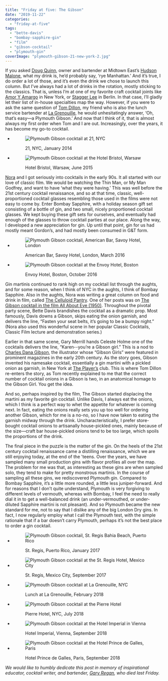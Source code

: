 ```yaml
---
title: "Friday at five: The Gibson"
date: "2019-11-22"
categories: 
  - "friday-at-five"
tags: 
  - "bette-davis"
  - "bombay-sapphire-gin"
  - "film"
  - "gibson-cocktail"
  - "plymouth-gin"
coverImage: "plymouth-gibson-21-new-york-2.jpg"
---
```


If you asked [Doug Quinn](https://www.nytimes.com/2010/05/28/dining/28bruni.html), owner and bartender at Midtown East’s [Hudson Malone](http://www.hudsonmalone.com/), what my drink is, he’d probably say, ‘rye Manhattan.’ And it’s true, I do order a lot of those, and it’s even the drink we chose to launch this column. But I’ve always had a lot of drinks in the rotation, mostly sticking to the classics. That is, unless I’m at one of my favorite craft cocktail joints like [Amor Y Amargo](https://www.amoryamargony.com/) in New York, or [Stagger Lee](http://www.staggerlee.de/) in Berlin. In that case, I’ll gladly let their list of in-house specialties map the way. However, if you were to ask the same question of [Tom Dillon](https://www.irishtimes.com/news/the-king-of-new-york-1.112938), my friend who is also the lunch service bartender at [La Grenouille](http://la-grenouille.com/), he would unhesitatingly answer, ‘Oh, that’s easy—a Plymouth Gibson.’ And now that I think of it, that is almost always my first order when Tom and I are out. Increasingly, over the years, it has become my go-to cocktail.

- <figure>
    
    ![Plymouth Gibson cocktail at 21, NYC](images/plymouth-gibson-21-new-york.jpg)
    
    <figcaption>
    
    21, NYC, January 2014
    
    </figcaption>
    
    </figure>
    
- <figure>
    
    ![Plymouth Gibson cocktail at the Hotel Bristol, Warsaw](images/plymouth-gibson-hotel-bristol-warsaw.jpg)
    
    <figcaption>
    
    Hotel Bristol, Warsaw, June 2015
    
    </figcaption>
    
    </figure>
    

[Nora](https://www.culturednyc.com/author/nora-maynard/) and I got seriously into cocktails in the early 90s. It all started with our love of classic film. We would be watching the Thin Man, or My Man Godfrey, and want to have ‘what they were having.’ This was well before the 21st century cocktail renaissance, and so at that time, classic, well-proportioned cocktail glasses resembling those used in the films were not easy to come by. Enter Bombay Sapphire, with a holiday season gift set consisting of a bottle of gin, and two small, nicely proportioned cocktail glasses. We kept buying these gift sets for ourselves, and eventually had enough of the glasses to throw cocktail parties at our place. Along the way, I developed a new appreciation for gin. Up until that point, gin for us had mostly meant Gordon’s, and had mostly been consumed in G&T form.

- <figure>
    
    ![Plymouth Gibson cocktail, American Bar, Savoy Hotel, London](images/plymouth-gibson-savoy-hotel-london.jpg)
    
    <figcaption>
    
    American Bar, Savoy Hotel, London, March 2016
    
    </figcaption>
    
    </figure>
    
- <figure>
    
    ![Plymouth Gibson cocktail at the Envoy Hotel, Boston](images/plymouth-gibson-envoy-hotel-boston.jpg)
    
    <figcaption>
    
    Envoy Hotel, Boston, October 2016
    
    </figcaption>
    
    </figure>
    

Gin martinis continued to rank high on my cocktail list through the aughts, and for some reason, when I think of NYC in the aughts, I think of Bombay Sapphire. Also in the aughts, Nora was writing a great column on food and drink in film, called [The Celluloid Pantry](https://www.thekitchn.com/collection/the-celluloid-pantry). One of her posts was on [The Gibson cocktail in the film All About Eve (1950)](https://www.thekitchn.com/the-celluloid-p-21-9827). Throughout the pivotal party scene, Bette Davis brandishes the cocktail as a dramatic prop. Most famously, Davis downs a Gibson, skips eating the onion garnish, and delivers the line, “Fasten your seat belts, it’s going to be a bumpy night.” (Nora also used this wonderful scene in her popular Classic Cocktails, Classic Film lecture and demonstration series.)

Earlier in that same scene, Gary Merrill hands Celeste Holme one of the cocktails delivers the line, “Karen--you’re a Gibson girl.” This is a nod to [Charles Dana Gibson](https://www.illustrationhistory.org/artists/charles-dana-gibson), the illustrator whose “Gibson Girls” were featured in prominent magazines in the early 20th century. As the story goes, Gibson invented his namesake cocktail, essentially a gin martini with a pickled onion as garnish, in New York at [The Player’s](http://theplayersnyc.org/) club. This is where Tom Dillon re-enters the story, as Tom recently explained to me that the correct number of cocktail onions in a Gibson is two, in an anatomical homage to the Gibson Girl. You get the idea.

And so, perhaps inspired by the film, The Gibson started displacing the martini as my favorite gin cocktail. Unlike Davis, I always eat the onions, which I think is a perfect way to whet the appetite for whatever is coming next. In fact, eating the onions really sets you up too well for ordering another Gibson, which for me is a no-no, so I have now taken to eating the garnish midway through the drink. Uncharacteristically, I prefer store-bought cocktail onions to artisanally house-pickled ones, mainly because of the size—craft bar house-pickled onions tend to be too large, which spoils the proportions of the drink.

The final piece in the puzzle is the matter of the gin. On the heels of the 21st century cocktail renaissance came a distilling renaissance, which we are still enjoying today, at the end of the 'teens. Over the years, we have sampled many small production gins with flavor profiles all over the map. The problem for me was that, as interesting as these gins are when sampled solo, they tend to make for pretty monstrous martinis. In the course of sampling all these gins, we rediscovered Plymouth gin. Compared to Bombay Sapphire, it’s a little more rounded, a little less juniper-forward. And for reasons that I don’t quite understand, Plymouth is very forgiving to different levels of vermouth, whereas with Bombay, I feel the need to really dial it in to get a well-balanced drink (an under-vermouthed, or under-diluted Sapphire martini is not pleasant). And so Plymouth became the new standard for me, not to say that I dislike any of the big London Dry gins. In fact, I now regularly employ what I call the Plymouth test, with the simple rationale that if a bar doesn’t carry Plymouth, perhaps it’s not the best place to order a gin cocktail.

- <figure>
    
    ![Plymouth Gibson cocktail, St. Regis Bahia Beach, Puerto Rico](images/plymouth-gibson-st-regis-bahia-beach-puerto-rico.jpg)
    
    <figcaption>
    
    St. Regis, Puerto Rico, January 2017
    
    </figcaption>
    
    </figure>
    
- <figure>
    
    ![Plymouth Gibson cocktail at the St. Regis Hotel, Mexico City](images/plymouth-gibson-st-regis-mexico-city.jpg)
    
    <figcaption>
    
    St. Regis, Mexico City, September 2017
    
    </figcaption>
    
    </figure>
    
- <figure>
    
    ![Plymouth Gibson cocktail at La Grenouille, NYC](images/plymouth-gibson-lunch-la-grenouille-new-york.jpg)
    
    <figcaption>
    
    Lunch at La Grenouille, February 2018
    
    </figcaption>
    
    </figure>
    
- <figure>
    
    ![Plymouth Gibson cocktail at the Pierre Hotel](images/plymouth-gibson-pierre-hotel-nyc.jpg)
    
    <figcaption>
    
    Pierre Hotel, NYC, July 2018
    
    </figcaption>
    
    </figure>
    
- <figure>
    
    ![Plymouth Gibson cocktail at the Hotel Imperial in Vienna](images/plymouth-gibson-imperial-hotel-wien.jpg)
    
    <figcaption>
    
    Hotel Imperial, Vienna, September 2018
    
    </figcaption>
    
    </figure>
    
- <figure>
    
    ![Plymouth Gibson cocktail at the Hotel Prince de Galles, Paris](images/plymouth-gibson-hotel-prince-de-galles-paris.jpg)
    
    <figcaption>
    
    Hotel Prince de Galles, Paris, September 2018
    
    </figcaption>
    
    </figure>
    

_We would like to humbly dedicate this post in memory of inspirational educator, cocktail writer, and bartender, [Gary Regan](https://www.winemag.com/2019/11/22/gaz-regan-bartender-legend/), who died last Friday._

